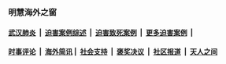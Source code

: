 
### 明慧海外之窗

####  [武汉肺炎](indexes/365.md?t=03090400) &nbsp;|&nbsp;  [迫害案例综述](indexes/328.md?t=03090400) &nbsp;|&nbsp; [迫害致死案例](indexes/277.md?t=03090400)  &nbsp;|&nbsp; [更多迫害案例](indexes/81.md?t=03090400)  &nbsp;|&nbsp; 
####  [时事评论](indexes/19.md?t=03090400) &nbsp;|&nbsp; [海外简讯](indexes/245.md?t=03090400)&nbsp;|&nbsp;  [社会支持](indexes/140.md?t=03090400) &nbsp;|&nbsp; [褒奖决议](indexes/282.md?t=03090400) &nbsp;|&nbsp; [社区报道](indexes/91.md?t=03090400)  &nbsp;|&nbsp; [天人之间](indexes/78.md?t=03090400) 

